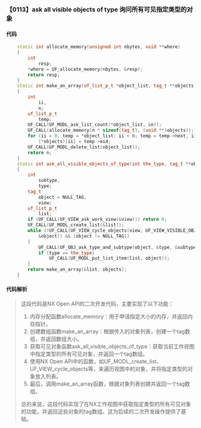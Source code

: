 ### 【0113】ask all visible objects of type 询问所有可见指定类型的对象

#### 代码

```cpp
    static int allocate_memory(unsigned int nbytes, void **where)  
    {  
        int  
            resp;  
        *where = UF_allocate_memory(nbytes, &resp);  
        return resp;  
    }  
    static int make_an_array(uf_list_p_t *object_list, tag_t **objects)  
    {  
        int  
            ii,  
            n;  
        uf_list_p_t  
            temp;  
        UF_CALL(UF_MODL_ask_list_count(*object_list, &n));  
        UF_CALL(allocate_memory(n * sizeof(tag_t), (void **)objects));  
        for (ii = 0, temp = *object_list; ii < n; temp = temp->next, ii++)  
            (*objects)[ii] = temp->eid;  
        UF_CALL(UF_MODL_delete_list(object_list));  
        return n;  
    }  
    static int ask_all_visible_objects_of_type(int the_type, tag_t **objects)  
    {  
        int  
            subtype,  
            type;  
        tag_t  
            object = NULL_TAG,  
            view;  
        uf_list_p_t  
            list;  
        if (UF_CALL(UF_VIEW_ask_work_view(&view))) return 0;  
        UF_CALL(UF_MODL_create_list(&list));  
        while (!UF_CALL(UF_VIEW_cycle_objects(view, UF_VIEW_VISIBLE_OBJECTS,  
            &object)) && (object != NULL_TAG))  
        {  
            UF_CALL(UF_OBJ_ask_type_and_subtype(object, &type, &subtype));  
            if (type == the_type)  
                UF_CALL(UF_MODL_put_list_item(list, object));  
        }  
        return make_an_array(&list, objects);  
    }

```

#### 代码解析

> 这段代码是NX Open API的二次开发代码，主要实现了以下功能：
>
> 1. 内存分配函数allocate_memory：用于申请指定大小的内存，并返回内存指针。
> 2. 创建数组函数make_an_array：根据传入的对象列表，创建一个tag数组，并返回数组大小。
> 3. 获取可见对象函数ask_all_visible_objects_of_type：获取当前工作视图中指定类型的所有可见对象，并返回一个tag数组。
> 4. 使用NX Open API中的函数，如UF_MODL_create_list、UF_VIEW_cycle_objects等，来遍历视图中的对象，并将指定类型的对象放入列表。
> 5. 最后，调用make_an_array函数，根据对象列表创建并返回一个tag数组。
>
> 总的来说，这段代码实现了在NX工作视图中获取指定类型的所有可见对象的功能，并返回这些对象的tag数组。这为后续的二次开发操作提供了基础。
>

